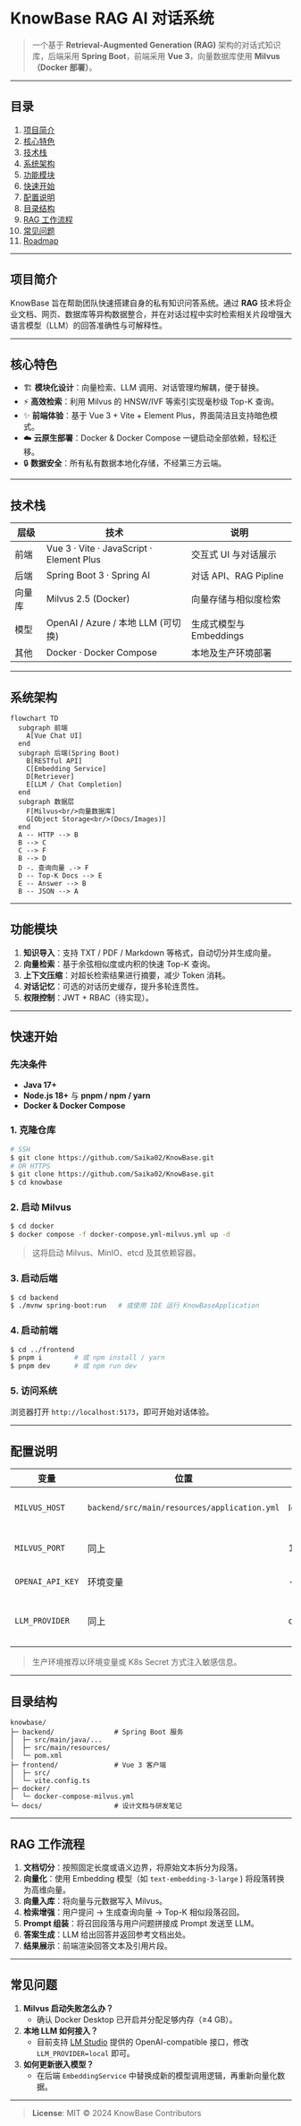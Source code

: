 # KnowBase RAG AI 对话系统

> 一个基于 **Retrieval-Augmented Generation (RAG)** 架构的对话式知识库，后端采用 **Spring Boot**，前端采用 **Vue 3**，向量数据库使用 **Milvus（Docker 部署）**。

---

## 目录

1. [项目简介](#项目简介)
2. [核心特色](#核心特色)
3. [技术栈](#技术栈)
4. [系统架构](#系统架构)
5. [功能模块](#功能模块)
6. [快速开始](#快速开始)
7. [配置说明](#配置说明)
8. [目录结构](#目录结构)
9. [RAG 工作流程](#rag-工作流程)
10. [常见问题](#常见问题)
11. [Roadmap](#roadmap)

---

## 项目简介

KnowBase 旨在帮助团队快速搭建自身的私有知识问答系统。通过 **RAG** 技术将企业文档、网页、数据库等异构数据整合，并在对话过程中实时检索相关片段增强大语言模型（LLM）的回答准确性与可解释性。

---

## 核心特色

- 🏗️ **模块化设计**：向量检索、LLM 调用、对话管理均解耦，便于替换。
- ⚡ **高效检索**：利用 Milvus 的 HNSW/IVF 等索引实现毫秒级 Top-K 查询。
- ✨ **前端体验**：基于 Vue 3 + Vite + Element Plus，界面简洁且支持暗色模式。
- ☁️ **云原生部署**：Docker & Docker Compose 一键启动全部依赖，轻松迁移。
- 🔒 **数据安全**：所有私有数据本地化存储，不经第三方云端。

---

## 技术栈

| 层级 | 技术 | 说明 |
| ---- | ---- | ---- |
| 前端 | Vue 3 · Vite · JavaScript · Element Plus | 交互式 UI 与对话展示 |
| 后端 | Spring Boot 3 · Spring AI | 对话 API、RAG Pipline |
| 向量库 | Milvus 2.5 (Docker) | 向量存储与相似度检索 |
| 模型 | OpenAI / Azure / 本地 LLM (可切换) | 生成式模型与 Embeddings |
| 其他 | Docker · Docker Compose | 本地及生产环境部署 |

---

## 系统架构

```mermaid
flowchart TD
  subgraph 前端
    A[Vue Chat UI]
  end
  subgraph 后端(Spring Boot)
    B[RESTful API]
    C[Embedding Service]
    D[Retriever]
    E[LLM / Chat Completion]
  end
  subgraph 数据层
    F[Milvus<br/>向量数据库]
    G[Object Storage<br/>(Docs/Images)]
  end
  A -- HTTP --> B
  B --> C
  C --> F
  B --> D
  D -. 查询向量 .-> F
  D -- Top-K Docs --> E
  E -- Answer --> B
  B -- JSON --> A
```

---

## 功能模块

1. **知识导入**：支持 TXT / PDF / Markdown 等格式，自动切分并生成向量。
2. **向量检索**：基于余弦相似度或内积的快速 Top-K 查询。
3. **上下文压缩**：对超长检索结果进行摘要，减少 Token 消耗。
4. **对话记忆**：可选的对话历史缓存，提升多轮连贯性。
5. **权限控制**：JWT + RBAC（待实现）。

---

## 快速开始

### 先决条件

- **Java 17+**
- **Node.js 18+** 与 **pnpm / npm / yarn**
- **Docker & Docker Compose**

### 1. 克隆仓库

```bash
# SSH
$ git clone https://github.com/Saika02/KnowBase.git
# OR HTTPS
$ git clone https://github.com/Saika02/KnowBase.git
$ cd knowbase
```

### 2. 启动 Milvus

```bash
$ cd docker
$ docker compose -f docker-compose.yml-milvus.yml up -d
```
> 这将启动 Milvus、MinIO、etcd 及其依赖容器。

### 3. 启动后端

```bash
$ cd backend
$ ./mvnw spring-boot:run   # 或使用 IDE 运行 KnowBaseApplication
```

### 4. 启动前端

```bash
$ cd ../frontend
$ pnpm i        # 或 npm install / yarn
$ pnpm dev      # 或 npm run dev
```

### 5. 访问系统

浏览器打开 `http://localhost:5173`，即可开始对话体验。

---

## 配置说明

| 变量 | 位置 | 默认值 | 说明 |
| ---- | ---- | ---- | ---- |
| `MILVUS_HOST` | `backend/src/main/resources/application.yml` | localhost | Milvus 服务地址 |
| `MILVUS_PORT` | 同上 | 19530 | Milvus gRPC 端口 |
| `OPENAI_API_KEY` | 环境变量 | - | OpenAI 密钥 |
| `LLM_PROVIDER` | 同上 | openai | 可切换 `local` / `azure` 等 |

> 生产环境推荐以环境变量或 K8s Secret 方式注入敏感信息。

---

## 目录结构

```text
knowbase/
├─ backend/               # Spring Boot 服务
│  ├─ src/main/java/...
│  ├─ src/main/resources/
│  └─ pom.xml
├─ frontend/              # Vue 3 客户端
│  ├─ src/
│  └─ vite.config.ts
├─ docker/
│  └─ docker-compose-milvus.yml
└─ docs/                  # 设计文档与研发笔记
```

---

## RAG 工作流程

1. **文档切分**：按照固定长度或语义边界，将原始文本拆分为段落。  
2. **向量化**：使用 Embedding 模型（如 `text-embedding-3-large` ) 将段落转换为高维向量。  
3. **向量入库**：将向量与元数据写入 Milvus。  
4. **检索增强**：用户提问 → 生成查询向量 → Top-K 相似段落召回。  
5. **Prompt 组装**：将召回段落与用户问题拼接成 Prompt 发送至 LLM。  
6. **答案生成**：LLM 给出回答并返回参考文档出处。  
7. **结果展示**：前端渲染回答文本及引用片段。

---

## 常见问题

1. **Milvus 启动失败怎么办？**  
   - 确认 Docker Desktop 已开启并分配足够内存（≥4 GB）。
2. **本地 LLM 如何接入？**  
   - 目前支持 [LM Studio](https://lmstudio.ai) 提供的 OpenAI-compatible 接口，修改 `LLM_PROVIDER=local` 即可。
3. **如何更新嵌入模型？**  
   - 在后端 `EmbeddingService` 中替换成新的模型调用逻辑，再重新向量化数据。

---



> **License**: MIT © 2024 KnowBase Contributors